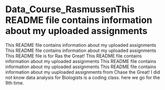 # Data_Course_RasmussenThis README file contains information about my uploaded assignments
This README file contains information about my uploaded assignments
This README file contains information about my uploaded assignments
This README file is for Ras the Great!
This README file contains information about my uploaded assignments
This README file contains information about my uploaded assignments
This README file contains information about my uuploaded assignments from Chase the Great!
I did not know data analysis for Biologists is a coding class.
here we go for the 9th time.
